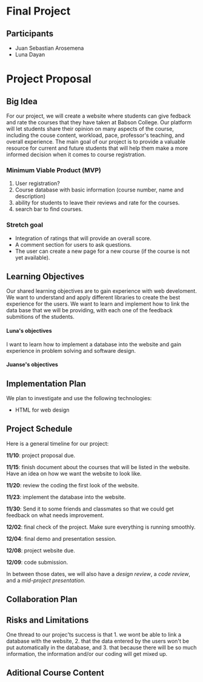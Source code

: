 # Final Project

## Participants 
- Juan Sebastian Arosemena
- Luna Dayan


# Project Proposal

## Big Idea
For our project, we will create a website where students can give fedback and rate the courses that they have taken at Babson College. Our platform will let students share their opinion on many aspects of the course, including the couse content, workload, pace, professor's teaching, and overall experience. The main goal of our project is to provide a valuable resource for current and future students that will help them make a more informed decision when it comes to course registration.

### Minimum Viable Product (MVP)
1. User registration?
2. Course database with basic information (course number, name and description)
3. ability for students to leave their reviews and rate for the courses. 
4. search bar to find courses. 

### Stretch goal
- Integration of ratings that will provide an overall score.
- A comment section for users to ask questions.
- The user can create a new page for a new course (if the course is not yet available).


## Learning Objectives
Our shared learning objectives are to gain experience with web develoment. We want to understand and apply different libraries to create the best experience for the users. We want to learn and implement how to link the data base that we will be providing, with each one of the feedback submitions of the students. 

#### Luna's objectives
I want to learn how to implement a database into the website and gain experience in problem solving and software design. 

#### Juanse's objectives


## Implementation Plan
We plan to investigate and use the following technologies:
- HTML for web design


## Project Schedule
Here is a general timeline for our project:

**11/10**: project proposal due.

**11/15**: finish document about the courses that will be listed in the website. Have an idea on how we want the website to look like.

**11/20**: review the coding the first look of the website.

**11/23**: implement the database into the website.

**11/30**: Send it to some friends and classmates so that we could get feedback on what needs improvement.

**12/02**: final check of the project. Make sure everything is running smoothly. 

**12/04**: final demo and presentation session.

**12/08**: project website due.

**12/09**: code submission.

In between those dates, we will also have a *design review*, a *code review*, and a *mid-project presentation*. 

## Collaboration Plan

## Risks and Limitations
One thread to our projec'ts success is that 1. we wont be able to link a database with the website, 2. that the data entered by the users won't be put automatically in the database, and 3. that because there will be so much information, the information and/or our coding will get mixed up.

## Aditional Course Content

